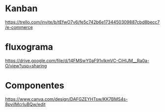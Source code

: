 # Kanban
https://trello.com/invite/b/tEfwO7v6/fe5c742b6e1734450309887cbd8becc7/e-commerce

# fluxograma
https://drive.google.com/file/d/14FMSwY0aF91vlkmVC-CiHlJM__Ra0a-O/view?usp=sharing

# Componentes
https://www.canva.com/design/DAFGZEYHTsw/KK7BMS4s-8pviIMcrIuBQw/edit